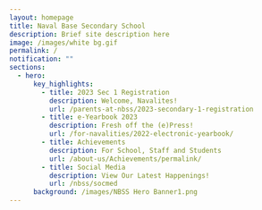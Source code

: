 ```yaml
---
layout: homepage
title: Naval Base Secondary School
description: Brief site description here
image: /images/white bg.gif
permalink: /
notification: ""
sections:
  - hero:
      key_highlights:
        - title: 2023 Sec 1 Registration
          description: Welcome, Navalites!
          url: /parents-at-nbss/2023-secondary-1-registration
        - title: e-Yearbook 2023
          description: Fresh off the (e)Press!
          url: /for-navalities/2022-electronic-yearbook/
        - title: Achievements
          description: For School, Staff and Students
          url: /about-us/Achievements/permalink/
        - title: Social Media
          description: View Our Latest Happenings!
          url: /nbss/socmed
      background: /images/NBSS Hero Banner1.png
---
```

